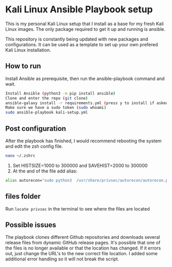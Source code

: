 # Kali Linux Ansible Playbook setup
This is my personal Kali Linux setup that I install as a base for my fresh Kali Linux images. The only package required to get it up and running is ansible. 

This repository is constantly being updated with new packages and configurations. It can be used as a template to set up your own prefered Kali Linux installation. 

##
## How to run
Install Ansible as prerequisite, then run the ansible-playbook command and wait. 
```sh
Install Ansible (python3 -m pip install ansible)
Clone and enter the repo (git clone)
ansible-galaxy install -r requirements.yml (press y to install if asked)
Make sure we have a sudo token (sudo whoami)
sudo ansible-playbook kali-setup.yml
```
##
## Post configuration
After the playbook has finished, I would recommend rebooting the system and edit the zsh config file.
```sh
nano ~/.zshrc 
```
1) Set HISTSIZE=1000 to 300000 and SAVEHIST=2000 to 300000
2) At the and of the file add alias:
```sh
alias autorecon="sudo python3  /usr/share/privsec/autorecon/autorecon.py"
```
##

## files folder
Run ```locate privsec``` in the terminal to see where the files are located
##
## Possible issues
The playbook clones different Github repositories and downloads several release files from dynamic GitHub release pages. It's possible that one of the files is no longer available or that the location has changed. If it errors out, just change the URL's to the new correct file location. I added some additional error handling so it will not break the script. 
